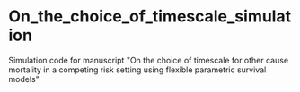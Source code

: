 # On_the_choice_of_timescale_simulation
Simulation code for manuscript "On the choice of timescale for other cause mortality in a competing risk setting using flexible parametric survival models"
